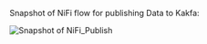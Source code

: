 Snapshot of NiFi flow for publishing Data to Kakfa:

![Snapshot of NiFi_Publish](https://github.com/gmadhu89/covid19-analysis-pyspark/blob/main/etl/nifipub.jpg?raw=true "Snapshot of NiFi Publish")
